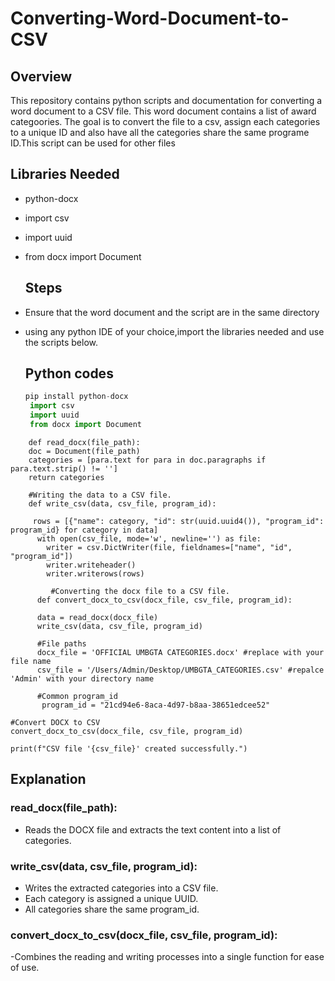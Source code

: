 # Converting-Word-Document-to-CSV

## Overview
This repository contains python scripts and documentation for converting a word document to a CSV file. 
This word document contains a list of award categoories. The goal is to convert the file to a csv, assign each categories to a unique ID and also have all the categories share the same programe ID.This script can be used for other files 

## Libraries Needed
- python-docx
- import csv
- import uuid
- from docx import Document

  ## Steps
- Ensure that the word document and the script are in the same directory
- using any python IDE of your choice,import the libraries needed and use the scripts below.

  ## Python codes

  ```Python
  pip install python-docx
   import csv
   import uuid
   from docx import Document

``` #Reading in the word document
    def read_docx(file_path):
    doc = Document(file_path)
    categories = [para.text for para in doc.paragraphs if para.text.strip() != '']
    return categories

    #Writing the data to a CSV file.
    def write_csv(data, csv_file, program_id):
    
     rows = [{"name": category, "id": str(uuid.uuid4()), "program_id": program_id} for category in data]
      with open(csv_file, mode='w', newline='') as file:
        writer = csv.DictWriter(file, fieldnames=["name", "id", "program_id"])
        writer.writeheader()
        writer.writerows(rows)

         #Converting the docx file to a CSV file.
      def convert_docx_to_csv(docx_file, csv_file, program_id):
   
      data = read_docx(docx_file)
      write_csv(data, csv_file, program_id)

      #File paths
      docx_file = 'OFFICIAL UMBGTA CATEGORIES.docx' #replace with your file name
      csv_file = '/Users/Admin/Desktop/UMBGTA_CATEGORIES.csv' #repalce 'Admin' with your directory name

      #Common program_id
       program_id = "21cd94e6-8aca-4d97-b8aa-38651edcee52"

#Convert DOCX to CSV
convert_docx_to_csv(docx_file, csv_file, program_id)

print(f"CSV file '{csv_file}' created successfully.")
```



## Explanation
### read_docx(file_path):
- Reads the DOCX file and extracts the text content into a list of categories.

### write_csv(data, csv_file, program_id):
 - Writes the extracted categories into a CSV file.
- Each category is assigned a unique UUID.
- All categories share the same program_id.

### convert_docx_to_csv(docx_file, csv_file, program_id):
-Combines the reading and writing processes into a single function for ease of use.
    
